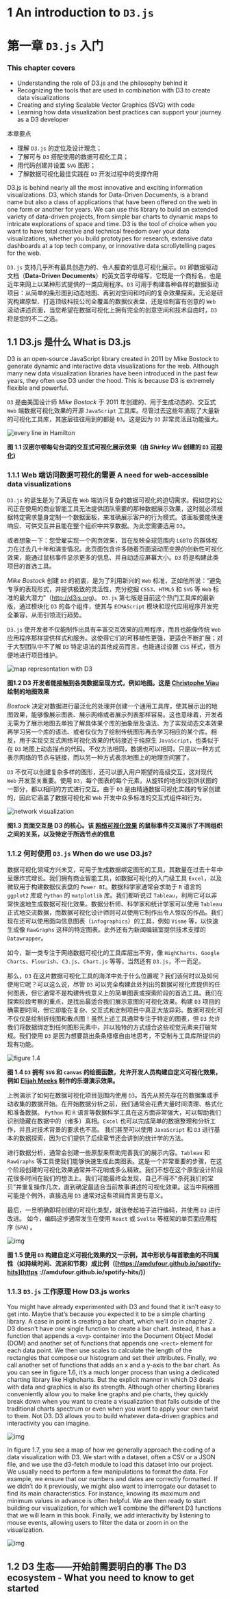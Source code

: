 # 1 An introduction to `D3.js`

# 第一章 `D3.js` 入门



### This chapter covers

- Understanding the role of D3.js and the philosophy behind it
- Recognizing the tools that are used in combination with D3 to create data visualizations
- Creating and styling Scalable Vector Graphics (SVG) with code
- Learning how data visualization best practices can support your journey as a D3 developer

本章要点

- 理解 `D3.js` 的定位及设计理念；
- 了解可与 `D3` 搭配使用的数据可视化工具；
- 用代码创建并设置 `SVG` 图形；
- 了解数据可视化最佳实践在 `D3` 开发过程中的支撑作用



D3.js is behind nearly all the most innovative and exciting information visualizations. D3, which stands for Data-Driven Documents, is a brand name but also a class of applications that have been offered on the web in one form or another for years. We can use this library to build an extended variety of data-driven projects, from simple bar charts to dynamic maps to intricate explorations of space and time. D3 is the tool of choice when you want to have total creative and technical freedom over your data visualizations, whether you build prototypes for research, extensive data dashboards at a top tech company, or innovative data scrollytelling pages for the web.

`D3.js` 支持几乎所有最具创造力的、令人振奋的信息可视化展示。`D3` 即数据驱动文档（**Data-Driven Documents**）的英文首字母缩写，它既是一个商标名，也是近年来网上以某种形式提供的一类应用程序。`D3` 可用于构建各种各样的数据驱动项目：从简单的条形图到动态地图、再到对空间和时间的复杂效果探索。无论是研究构建原型、打造顶级科技公司全覆盖的数据仪表盘，还是绘制富有创意的 `Web` 滚动讲述页面，当您希望在数据可视化上拥有完全的创意空间和技术自由时，`D3` 将是您的不二之选。



## 1.1 D3.js 是什么 What is D3.js

D3 is an open-source JavaScript library created in 2011 by Mike Bostock to generate dynamic and interactive data visualizations for the web. Although many new data visualization libraries have been introduced in the past few years, they often use D3 under the hood. This is because D3 is extremely flexible and powerful.

`D3` 是由美国设计师 *Mike Bostock* 于 2011 年创建的、用于生成动态的、交互式 `Web` 端数据可视化效果的开源 `JavaScript` 工具库。尽管过去这些年涌现了大量新的可视化工具库，其底层往往用到的都是 `D3`。这是因为 `D3` 非常灵活且功能强大。



![every line in Hamilton](assets/1-1.png)

**图 1.1 汉密尔顿每句台词的交互式可视化展示效果（由 *Shirley Wu* 创建的 `D3` [可视化](https://pudding.cool/2017/03/hamilton))**



### 1.1.1 Web 端访问数据可视化的需要 A need for web-accessible data visualizations

`D3.js` 的诞生是为了满足在 `Web` 端访问复杂的数据可视化的迫切需求。假如您的公司正在使用的商业智能工具无法提供团队需要的那种数据展示效果，这时就必须根据特定需求量身定制一个数据面板，来准确展示客户的行为模式。该面板要能快速响应、可供交互并且能在整个组织中共享数据。为此您需要选用 `D3`。

或者想象一下：您受雇实现一个网页效果，旨在反映全球范围内 `LGBTQ` 的群体权力在过去几十年和演变情况。此页面包含许多随着页面滚动而变换的创新性可视化效果，能通过鼠标事件显示更多的信息、并自动适应屏幕大小。`D3` 将是构建此类项目的首选工具。

*Mike Bostock* 创建 `D3` 的初衷，是为了利用新兴的 `Web` 标准，正如他所说：“避免专享的表现形式，并提供极致的灵活性，充分挖掘 `CSS3`、`HTML5` 和 `SVG` 等 `Web` 标准的最大潜力”（http://d3js.org)。 `D3.js` 第七版是目前这个热门工具库的最新版，通过模块化 `D3` 的各个组件，使其与 `ECMAScript` 模块和现代应用程序开发完全兼容，从而引领流行趋势。

`D3.js` 使开发者不仅能制作出具有丰富交互效果的应用程序，而且也能像传统 `Web` 应用程序那样提供样式和服务。这使得它们的可移植性更强，更适合不断扩展；对于大型团队中不了解 `D3` 特定语法的其他成员而言，也能通过设置 `CSS` 样式，很方便地进行项目维护。



![map representation with D3](assets/1-2.png)

**图1.2 D3 开发者能接触到各类数据呈现方式，例如地图。这是 [Christophe Viau](https://christopheviau.com/) 绘制的地图效果**



*Bostock* 决定对数据进行最泛化的处理并创建一个通用工具库，使其展示出的地图效果，能够像展示图表、展示网络或者展示列表那样容易。这也意味着，开发者无需为了展示地图去单独了解具体某个库的抽象层及语法、为了实现动态文本效果再学习另一个库的语法、或者仅仅为了绘制传统图形再去学习相应的某个库。相反，用于实现交互式网络可视化效果的代码接近于纯原生 `JavaScript`，也类似于在 `D3` 地图上动态描点的代码。不仅方法相同，数据也可以相同，只是以一种方式表示网络的节点与链接，而以另一种方式表示地图上的地理空间罢了。

`D3` 不仅可以创建复杂多样的图形，还可以嵌入用户期望的高级交互，这对现代 `Web` 开发至关重要。使用 `D3`，每个图表的每个元素，从旋转的地球仪到饼状图的一部分，都以相同的方式进行交互。由于 `D3` 是由精通数据可视化实践的专家创建的，因此它涵盖了数据可视化和 `Web` 开发中众多标准的交互式组件和行为。

![network visualization](assets/1-3.png)

**图1.3 页面交互是 D3 的核心。该 [网络可视化效果](https://amdufour.github.io/organizations-against-polarization) 的鼠标事件交互揭示了不同组织之间的关系，以及特定于所选节点的信息**



### 1.1.2 何时使用 `D3.js` When do we use D3.js?

数据可视化领域方兴未艾，可用于生成数据绑定图形的工具，其数量在过去十年中呈爆炸式增长。我们拥有商业智能工具，如数据可视化的入门级工具 `Excel`，以及微软用于构建数据仪表盘的 `Power BI`。数据科学家通常会求助于 `R` 语言的 `ggplot2` 库或 `Python` 的 `matplotlib` 库。我们都听说过 `Tableau`，利用它可以非常快速地生成数据可视化效果。数据分析师、科学家和统计学家可以使用 `Tableau` 正式地交流数据，而数据可视化设计师则可以使用它制作出令人惊叹的作品。我们现在还可以使用面向信息图表（`infographics`）的工具，例如 `Visme` 等，以快速生成像 `RawGraphs` 这样的特定图表。此外还有为新闻编辑室提供技术支撑的 `Datawrapper`。

如今，新一类专注于网络数据可视化的工具库层出不穷，像 `HighCharts`、`Google Charts`、`Flourish`、`C3.js`、`Chart.js` 等等，当然还有 `D3.js`，不一而足。

那么，`D3` 在这片数据可视化工具的海洋中处于什么位置呢？我们该何时以及如何使用它呢？可以这么说，尽管 `D3` 可以完全构建此处列出的数据可视化库提供的任何图表，但它通常不是构建传统意义上的简单图表或探索阶段的首选工具。我们在探索阶段考察的重点，是找出最适合我们展示意图的可视化效果。构建 `D3` 项目的确需要时间，但它却能在复杂、交互式和定制项目中真正大放异彩。数据可视化可不仅仅是绘制折线图和散点图！虽然上述工具通常专注于特定的图表，但 `D3` 允许我们将数据绑定到任何图形元素中，并以独特的方式组合这些视觉元素来打破常规。我们使用 `D3` 是因为想要跳出条条框框自由地思考，不受制与工具库所提供的现有功能。

![figure 1.4](assets/1-4.png)

**图 1.4 `D3` 拥有 `SVG` 和 `canvas` 的绘图函数，允许开发人员构建自定义可视化效果，例如 [Elijah Meeks](http://elijahmeeks.com/) 制作的乐谱演示效果。**

上例演示了如何在数据可视化项目范围内使用 `D3`。首先从预先存在的数据集或手动收集的数据开始。在开始数据分析之前，我们通常会花费大量时间清理、格式化和准备数据。 `Python` 和 `R` 语言等数据科学工具在这方面非常强大，可以帮助我们识别隐藏在数据中的（诸多）真相。`Excel` 也可以完成简单的数据整理和分析工作，并且对技术背景的要求也不高。 我们甚至可以使用 `JavaScript` 和 `D3` 进行基本的数据探索，因为它们提供了后续章节还会讲到的统计学的方法。

进行数据分析，通常会创建一些原型来帮助完善我们的展示内容。`Tableau` 和 `RawGraphs` 等工具使我们能够快速生成此类图表。这是一个非常重要的步骤，在这个阶段创建的可视化效果通常并不花哨或多么精致。我们不想在这个原型设计阶段花很多时间在我们的想法上。我们可能最终会发现，自己不得不“杀死我们的宝贝”并重复操作几次，直到确定最适合当前故事讲述的可视化效果。这当中网络图可能是个例外，直接选用 `D3` 通常对这些项目而言更有意义。

最后，一旦明确即将创建的可视化类型，就该卷起袖子进行编码，并使用 `D3` 进行改进。 如今，编码这步通常发生在使用 `React` 或 `Svelte` 等框架的单页面应用程序 (`SPA`) 。

![img](assets/1-5.png)

**图 1.5 使用 `D3` 构建自定义可视化效果的又一示例，其中形状与每首歌曲的不同属性（如持续时间、流派和节奏）成比例（[https://amdufour.github.io/spotify-hits](https ://amdufour.github.io/spotify-hits/)）**



### 1.1.3 `D3.js` 工作原理 How D3.js works

You might have already experimented with D3 and found that it isn’t easy to get into. Maybe that’s because you expected it to be a simple charting library. A case in point is creating a bar chart, which we’ll do in chapter 2. D3 doesn’t have one single function to create a bar chart. Instead, it has a function that appends a `<svg>` container into the Document Object Model (DOM) and another set of functions that appends one `<rect>` element for each data point. We then use scales to calculate the length of the rectangles that compose our histogram and set their attributes. Finally, we call another set of functions that adds an x and a y-axis to the bar chart. As you can see in figure 1.6, it’s a much longer process than using a dedicated charting library like Highcharts. But the explicit manner in which D3 deals with data and graphics is also its strength. Although other charting libraries conveniently allow you to make line graphs and pie charts, they quickly break down when you want to create a visualization that falls outside of the traditional charts spectrum or even when you want to apply your own twist to them. Not D3. D3 allows you to build whatever data-driven graphics and interactivity you can imagine.

![img](assets/1-6.png)

In figure 1.7, you see a map of how we generally approach the coding of a data visualization with D3. We start with a dataset, often a CSV or a JSON file, and we use the d3-fetch module to load this dataset into our project. We usually need to perform a few manipulations to format the data. For example, we ensure that our numbers and dates are correctly formatted. If we didn’t do it previously, we might also want to interrogate our dataset to find its main characteristics. For instance, knowing its maximum and minimum values in advance is often helpful. We are then ready to start building our visualization, for which we’ll combine the different D3 functions that we will learn in this book. Finally, we add interactivity by listening to mouse events, allowing users to filter the data or zoom in on the visualization.

![img](assets/1-7.png)



## 1.2 D3 生态——开始前需要明白的事 The D3 ecosystem - What you need to know to get started

